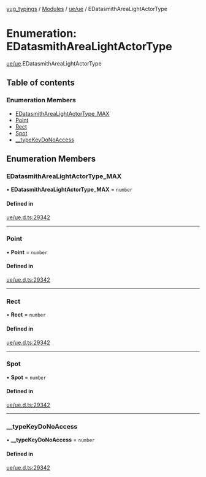 [yug_typings](../README.md) / [Modules](../modules.md) / [ue/ue](../modules/ue_ue.md) / EDatasmithAreaLightActorType

# Enumeration: EDatasmithAreaLightActorType

[ue/ue](../modules/ue_ue.md).EDatasmithAreaLightActorType

## Table of contents

### Enumeration Members

- [EDatasmithAreaLightActorType\_MAX](ue_ue.EDatasmithAreaLightActorType.md#edatasmitharealightactortype_max)
- [Point](ue_ue.EDatasmithAreaLightActorType.md#point)
- [Rect](ue_ue.EDatasmithAreaLightActorType.md#rect)
- [Spot](ue_ue.EDatasmithAreaLightActorType.md#spot)
- [\_\_typeKeyDoNoAccess](ue_ue.EDatasmithAreaLightActorType.md#__typekeydonoaccess)

## Enumeration Members

### EDatasmithAreaLightActorType\_MAX

• **EDatasmithAreaLightActorType\_MAX** = `number`

#### Defined in

[ue/ue.d.ts:29342](https://github.com/YugMetaverse/yug_typings/blob/25cad34/ue/ue.d.ts#L29342)

___

### Point

• **Point** = `number`

#### Defined in

[ue/ue.d.ts:29342](https://github.com/YugMetaverse/yug_typings/blob/25cad34/ue/ue.d.ts#L29342)

___

### Rect

• **Rect** = `number`

#### Defined in

[ue/ue.d.ts:29342](https://github.com/YugMetaverse/yug_typings/blob/25cad34/ue/ue.d.ts#L29342)

___

### Spot

• **Spot** = `number`

#### Defined in

[ue/ue.d.ts:29342](https://github.com/YugMetaverse/yug_typings/blob/25cad34/ue/ue.d.ts#L29342)

___

### \_\_typeKeyDoNoAccess

• **\_\_typeKeyDoNoAccess** = `number`

#### Defined in

[ue/ue.d.ts:29342](https://github.com/YugMetaverse/yug_typings/blob/25cad34/ue/ue.d.ts#L29342)
